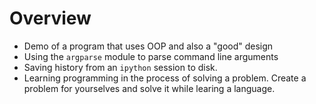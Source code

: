 # Overview

* Demo of a program that uses OOP and also a "good" design
* Using the ```argparse``` module to parse command line arguments
* Saving history from an ```ipython``` session to disk.
* Learning programming in the process of solving a problem. Create a problem for yourselves and solve it while learing a language.
